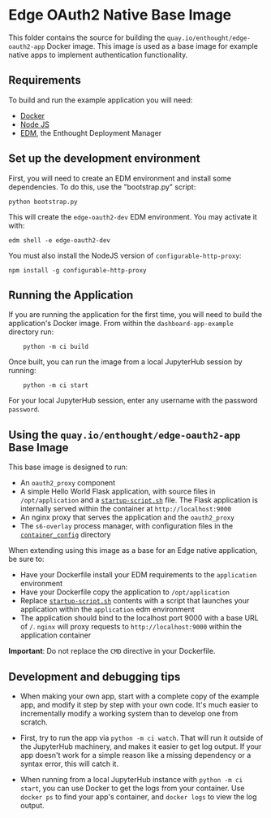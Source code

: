 # Edge OAuth2 Native Base Image 

This folder contains the source for building the `quay.io/enthought/edge-oauth2-app` Docker
image. This image is used as a base image for example native apps to implement
authentication functionality.


## Requirements

To build and run the example application you will need:
- [Docker](https://docker.com)
- [Node JS](https://nodejs.org)
- [EDM](https://www.enthought.com/edm/), the Enthought Deployment Manager 

## Set up the development environment

First, you will need to create an EDM environment and install some dependencies.
To do this, use the "bootstrap.py" script:

```commandline
python bootstrap.py
```

This will create the `edge-oauth2-dev` EDM environment.  You may activate it with:

```commandline
edm shell -e edge-oauth2-dev
```

You must also install the NodeJS version of `configurable-http-proxy`:

```commandline
npm install -g configurable-http-proxy
```

## Running the Application

If you are running the application for the first time, you will need to build
the application's Docker image. From within the `dashboard-app-example` directory
run:

```commandline
    python -m ci build
```

Once built, you can run the image from a local JupyterHub session by running:

```commandline
    python -m ci start
```

For your local JupyterHub session, enter any username with the password `password`.

## Using the `quay.io/enthought/edge-oauth2-app` Base Image

This base image is designed to run:

* An `oauth2_proxy` component
* A simple Hello World Flask application, with source files in `/opt/application` and
  a [`startup-script.sh`](./startup-script.sh) file. The Flask application is internally 
  served within the container at `http://localhost:9000`
* An nginx proxy that serves the application and the `oauth2_proxy`
* The `s6-overlay` process manager, with configuration files in the
  [`container_config`](./container_config/) directory

When extending using this image as a base for an Edge native application,
be sure to:

* Have your Dockerfile install your EDM requirements to the `application` environment
* Have your Dockerfile copy the application to `/opt/application`
* Replace [`startup-script.sh`](./startup-script.sh) contents with a script that
  launches your application within the `application` edm environment
* The application should bind to the localhost port 9000 with a base URL of `/`. `nginx`
  will proxy requests to `http://localhost:9000` within the application container

**Important**: Do not replace the `CMD` directive in your Dockerfile.

## Development and debugging tips

* When making your own app, start with a complete copy of the example app, and
  modify it step by step with your own code.  It's much easier to
  incrementally modify a working system than to develop one from scratch.

* First, try to run the app via `python -m ci watch`.  That will run it
  outside of the JupyterHub machinery, and makes it easier to get log output.
  If your app doesn't work for a simple reason like a missing dependency or
  a syntax error, this will catch it.

* When running from a local JupyterHub instance with `python -m ci start`, you
  can use Docker to get the logs from your container.  Use `docker ps` to find
  your app's container, and `docker logs` to view the log output.
